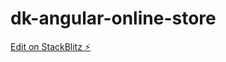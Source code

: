 # dk-angular-online-store

[Edit on StackBlitz ⚡️](https://stackblitz.com/edit/dk-angular-online-store)